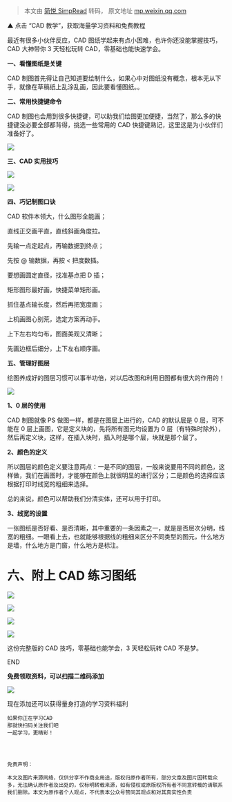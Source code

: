 > 本文由 [简悦 SimpRead](http://ksria.com/simpread/) 转码， 原文地址 [mp.weixin.qq.com](https://mp.weixin.qq.com/s?__biz=MzI5ODE4MDM2MA==&mid=2247531438&idx=1&sn=ccbb9afa2c9218f3c93bc5407e65100c&chksm=ed364173badae2b11803a36526b7e31b10036d1d416a1def2b6e9bba8a689355f3f87221bc15&scene=27)

▲ 点击 “CAD 教学”，获取海量学习资料和免费教程  

最近有很多小伙伴反应，CAD 图纸学起来有点小困难，也许你还没能掌握技巧，CAD 大神带你 3 天轻松玩转 CAD，零基础也能快速学会。

**一、看懂图纸是关键**

CAD 制图首先得让自己知道要绘制什么，如果心中对图纸没有概念，根本无从下手，就像在草稿纸上乱涂乱画，因此要看懂图纸。。

**二、常用快捷键命令**

CAD 制图也会用到很多快捷键，可以助我们绘图更加便捷，当然了，那么多的快捷键没必要全部都背得，挑选一些常用的 CAD 快捷键熟记，这里这是为小伙伴们准备好了。

![](https://mmbiz.qpic.cn/mmbiz_jpg/aIY03UgFtNelHlDKpCrkEVJK4NTfxfO8QWwpuyxyQzA5l44BWJMePyr3oumMaveKEIzR7FY1Kn8iaBmOU3icSDMA/640?wx_fmt=jpeg&wx_&wx_)

  

**三、CAD 实用技巧**

![](https://mmbiz.qpic.cn/mmbiz_jpg/aIY03UgFtNelHlDKpCrkEVJK4NTfxfO8ajxJvW0su5uvQWrG11zJCqshla1ia3C1BCdCQz64EOYH0dAAU5rzQrQ/640?wx_fmt=jpeg&wx_&wx_)

![](https://mmbiz.qpic.cn/mmbiz_jpg/aIY03UgFtNelHlDKpCrkEVJK4NTfxfO8nyXRa5DchGc6ibpicx3zCrUg6NMqiaG9WsT7r042lLZmXvVgPHwKX3nxg/640?wx_fmt=jpeg&wx_&wx_)

  

**四、巧记制图口诀**

CAD 软件本领大，什么图形全能画；

直线正交画平直，直线斜画角度拉。

先输一点定起点，再输数据到终点；

先按 @ 输数据，再按 < 把度数插。

要想画圆定直径，找准基点把 D 插；

矩形图形最好画，快捷菜单矩形画。

抓住基点输长度，然后再把宽度画；

上机画图心别荒，选定方案再动手。

上下左右均匀布，图面美观又清晰；

先画边框后细分，上下左右顺序画。

  

**五、管理好图层**

绘图养成好的图层习惯可以事半功倍，对以后改图和利用旧图都有很大的作用的！

![](https://mmbiz.qpic.cn/mmbiz_jpg/aIY03UgFtNelHlDKpCrkEVJK4NTfxfO8icmXyOI2hsm4Nh43f2xibfykIwm39HwIJVrPYvfbvqLcnQC4HAf5rib0g/640?wx_fmt=jpeg&wx_&wx_)

**1、0 层的使用**

CAD 制图就像 PS 做图一样，都是在图层上进行的，CAD 的默认层是 0 层，可不能在 0 层上画图，它是定义块的，先将所有图元均设置为 0 层（有特殊时除外），然后再定义块，这样，在插入块时，插入时是哪个层，块就是那个层了。

**2、颜色的定义**

所以图层的颜色定义要注意两点：一是不同的图层，一般来说要用不同的颜色，这样做，我们在画图时，才能够在颜色上就很明显的进行区分；二是颜色的选择应该根据打印时线宽的粗细来选择。

总的来说，颜色可以帮助我们分清实体，还可以用于打印。

**3、线宽的设置**

一张图纸是否好看、是否清晰，其中重要的一条因素之一，就是是否层次分明，线宽的粗细。一眼看上去，也就能够根据线的粗细来区分不同类型的图元，什么地方是墙，什么地方是门窗，什么地方是标注。

  

**六、附上 CAD 练习图纸**
=================

![](https://mmbiz.qpic.cn/mmbiz_jpg/aIY03UgFtNelHlDKpCrkEVJK4NTfxfO8IMuYEOeEoHe4kqWicNoCsU4t085waD14ibpB1vkuppJsXiaozXxzQ5Z2A/640?wx_fmt=jpeg&wx_&wx_)

![](https://mmbiz.qpic.cn/mmbiz_jpg/aIY03UgFtNelHlDKpCrkEVJK4NTfxfO82Aic6K1J9pEobOMhWNNWkcicdqGKcU6C2czzelxuB5VKudNFsYfH7qPQ/640?wx_fmt=jpeg&wx_&wx_)

![](https://mmbiz.qpic.cn/mmbiz_jpg/aIY03UgFtNelHlDKpCrkEVJK4NTfxfO8l69CKBiaJrEHXLvU5UZeDRABscRtXmnrGuzLwP9FXwiagBmXhYxKEUWw/640?wx_fmt=jpeg&wx_&wx_)

![](https://mmbiz.qpic.cn/mmbiz_jpg/aIY03UgFtNelHlDKpCrkEVJK4NTfxfO8O29ia0reyp8RePQnzr5UwwKxTAficxlRbRvhpzCHHf1CecMBNaNBolibA/640?wx_fmt=jpeg&wx_&wx_)

这份完整版的 CAD 技巧，零基础也能学会，3 天轻松玩转 CAD 不是梦。

  

  

END

  

  

**免费领取资料，可以扫描二维码添加**

![](https://mmbiz.qpic.cn/sz_mmbiz_jpg/VonZQo42nYnukp1cHEdYvmpiaziaxU47uwgZ0IfMtAibEF31VY4PGBspoeDAhboRITYb3ibIK23yfGMS4MdpqyXCSA/640?wx_fmt=other&wxfrom=5&wx_lazy=1&wx_co=1&tp=webp)

现在添加还可以获得量身打造的学习资料福利

```
如果你正在学习CAD
那就快扫码关注我们吧
一起学习，更精彩！




免责声明：
```

```
本文及图片来源网络，仅供分享不作商业用途，版权归原作者所有，部分文章及图片因转载众多，无法确认原作者及出处的，仅标明转载来源，如有侵权或原版权所有者不同意转载的请联系我们删除。本文为原作者个人观点，不代表本公众号赞同其观点和对其真实性负责
```
